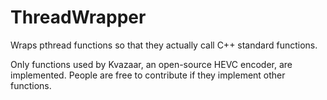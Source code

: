 ThreadWrapper
=======
Wraps pthread functions so that they actually call C++ standard functions.

Only functions used by Kvazaar, an open-source HEVC encoder, are implemented. 
People are free to contribute if they implement other functions.
